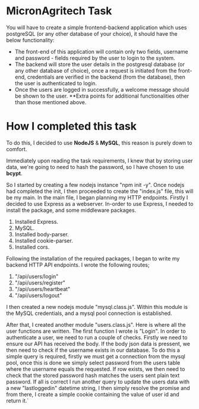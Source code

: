 # MicronAgritech Task
You will have to create a simple frontend-backend application which uses postgreSQL (or any other database of your choice), it should have the below functionality:
- The front-end of this application will contain only two fields, username and password - fields required by the user to login to the system.
- The backend will store the user details in the postgresql database (or any other database of choice), once a request is initiated from the front-end, credentials are verified in the backend (from the database), then the user is authenticated to login.
- Once the users are logged in successfully, a welcome message should be shown to the user.
**Extra points for additional functionalities other than those mentioned above.

# How I completed this task
To do this, I decided to use **NodeJS** & **MySQL**, this reason is purely down to comfort.

Immediately upon reading the task requirements, I knew that by storing user data, we're going to need to hash the password, so I have chosen to use **bcypt**.


So I started by creating a few nodejs instance "npm init -y". Once nodejs had completed the init, I then proceeded to create the "index.js" file, this will be my main.
In the main file, I began planning my HTTP endpoints. Firstly I decided to use Express as a webserver. In-order to use Express, I needed to install the package, and some middleware packages.
1. Installed Express.
1. MySQL.
1. Installed body-parser.
1. Installed cookie-parser.
1. Installed cors.

Following the installation of the required packages, I began to write my backend HTTP API endpoints.
I wrote the following routes;
1. "/api/users/login"
1. "/api/users/register"
1. "/api/users/heartbeat"
1. "/api/users/logout"

I then created a new nodejs module "mysql.class.js". Within this module is the MySQL credentials, and a mysql pool connection is established.

After that, I created another module "users.class.js". Here is where all the user functions are written. 
The first function I wrote is "Login".
In order to authenticate a user, we need to run a couple of checks. Firstly we need to ensure our API has received the body. If the body json data is pressent, we then need to check if the username exists in our database. To do this a simple query is required, firstly we must get a connection from the mysql pool, once this is done we simply select password from the users table where the username equals the requested. If row exists, we then need to check that the stored password hash matches the users sent plain text password. If all is correct I run another query to update the users data with a new "lastloggedin" datetime string, I then simply resolve the promise and from there, I create a simple cookie containing the value of user id and return it.`
